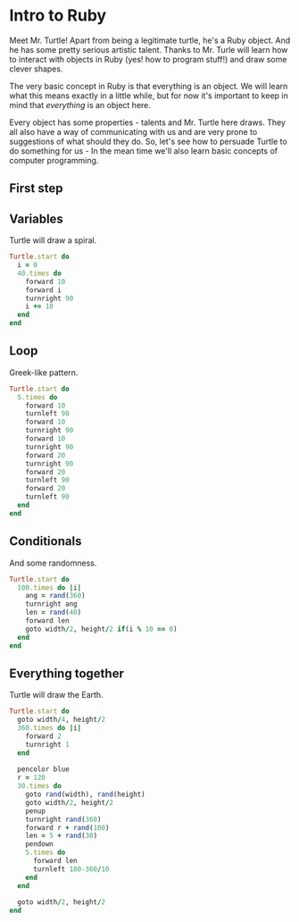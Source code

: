 Intro to Ruby
=============

Meet Mr. Turtle! Apart from being a legitimate turtle, he's a Ruby object. And he has some pretty serious artistic talent. Thanks to Mr. Turle will learn how to interact with objects in Ruby (yes! how to program stuff!) and draw some clever shapes.

The very basic concept in Ruby is that everything is an object. We will learn what this means exactly in a little while, but for now it's important to keep in mind that _everything_ is an object here. 

Every object has some properties - talents and Mr. Turtle here draws. They all also have a way of communicating with us and are very prone to suggestions of what should they do. So, let's see how to persuade Turtle to do something for us - In the mean time we'll also learn basic concepts of computer programming.

First step
-------------

Variables
-------------
Turtle will draw a spiral.

```ruby
Turtle.start do
  i = 0
  40.times do
    forward 10
    forward i
    turnright 90
    i += 10
  end
end
```

Loop
-------------
Greek-like pattern.

```ruby
Turtle.start do
  5.times do
    forward 10
    turnleft 90
    forward 10
    turnright 90
    forward 10
    turnright 90
    forward 20
    turnright 90
    forward 20
    turnleft 90
    forward 20
    turnleft 90
  end
end
```

Conditionals
-------------
And some randomness.

```ruby
Turtle.start do
  100.times do |i|
    ang = rand(360)
    turnright ang
    len = rand(40)
    forward len
    goto width/2, height/2 if(i % 10 == 0)
  end
end
```

Everything together
-------------
Turtle will draw the Earth.

```ruby
Turtle.start do
  goto width/4, height/2
  360.times do |i|
    forward 2
    turnright 1
  end
  
  pencolor blue
  r = 120
  30.times do
    goto rand(width), rand(height)
    goto width/2, height/2
    penup
    turnright rand(360)
    forward r + rand(100)
    len = 5 + rand(30)
    pendown
    5.times do
      forward len
      turnleft 180-360/10
    end
  end
  
  goto width/2, height/2
end
```
